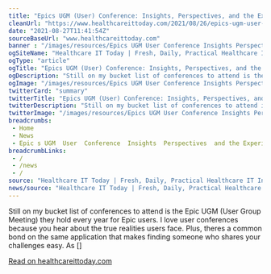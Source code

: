 ```yaml
--- 
title: "Epics UGM (User) Conference: Insights, Perspectives, and the Experience "
cleanUrl: "https://www.healthcareittoday.com/2021/08/26/epics-ugm-user-conference-insights-perspectives-and-the-experience/"
date: "2021-08-27T11:41:54Z"
sourceBaseUrl: "www.healthcareittoday.com"
banner : "/images/resources/Epics UGM User Conference Insights Perspectives and the Experience.jpg"
ogSiteName: "Healthcare IT Today | Fresh, Daily, Practical Healthcare IT Insights"
ogType: "article"
ogTitle: "Epics UGM (User) Conference: Insights, Perspectives, and the Experience | Healthcare IT Today"
ogDescription: "Still on my bucket list of conferences to attend is the Epic UGM (User Group Meeting) they hold every year for Epic users. I love user conferences because you hear about the true realities users face. Plus, theres a common bond on the same application that makes finding someone who shares your challenges easy. As []"
ogImage: "/images/resources/Epics UGM User Conference Insights Perspectives and the Experience.jpg"
twitterCard: "summary"
twitterTitle: "Epics UGM (User) Conference: Insights, Perspectives, and the Experience | Healthcare IT Today"
twitterDescription: "Still on my bucket list of conferences to attend is the Epic UGM (User Group Meeting) they hold every year for Epic users. I love user conferences because you hear about the true realities users face. Plus, theres a common bond on the same application that makes finding someone who shares your challenges easy. As []"
twitterImage: "/images/resources/Epics UGM User Conference Insights Perspectives and the Experience.jpg"
breadcrumbs:
 - Home
 - News
 - Epic s UGM  User  Conference  Insights  Perspectives  and the Experience
breadcrumbLinks:
 - / 
 - /news
 - / 
source: "Healthcare IT Today | Fresh, Daily, Practical Healthcare IT Insights"
news/source: "Healthcare IT Today | Fresh, Daily, Practical Healthcare IT Insights"
---
```

Still on my bucket list of conferences to attend is the Epic UGM (User Group Meeting) they hold every year for Epic users. I love user conferences because you hear about the true realities users face. Plus, theres a common bond on the same application that makes finding someone who shares your challenges easy. As \[\]  
  
[Read on healthcareittoday.com](https://www.healthcareittoday.com/2021/08/26/epics-ugm-user-conference-insights-perspectives-and-the-experience/)

